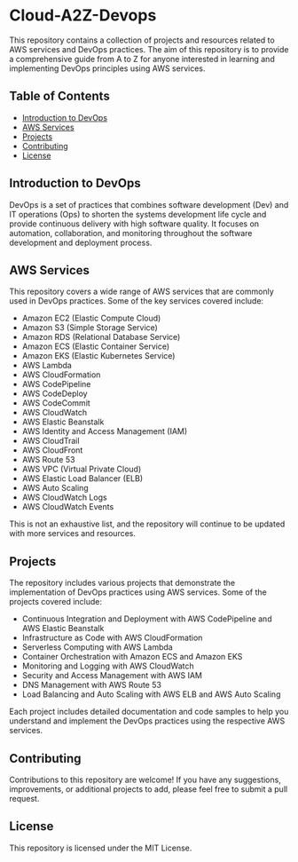# Cloud-A2Z-Devops

This repository contains a collection of projects and resources related to AWS services and DevOps practices. The aim of this repository is to provide a comprehensive guide from A to Z for anyone interested in learning and implementing DevOps principles using AWS services.

## Table of Contents
- [Introduction to DevOps](#introduction-to-devops)
- [AWS Services](#aws-services)
- [Projects](#projects)
- [Contributing](#contributing)
- [License](#license)

## Introduction to DevOps
DevOps is a set of practices that combines software development (Dev) and IT operations (Ops) to shorten the systems development life cycle and provide continuous delivery with high software quality. It focuses on automation, collaboration, and monitoring throughout the software development and deployment process.

## AWS Services
This repository covers a wide range of AWS services that are commonly used in DevOps practices. Some of the key services covered include:

- Amazon EC2 (Elastic Compute Cloud)
- Amazon S3 (Simple Storage Service)
- Amazon RDS (Relational Database Service)
- Amazon ECS (Elastic Container Service)
- Amazon EKS (Elastic Kubernetes Service)
- AWS Lambda
- AWS CloudFormation
- AWS CodePipeline
- AWS CodeDeploy
- AWS CodeCommit
- AWS CloudWatch
- AWS Elastic Beanstalk
- AWS Identity and Access Management (IAM)
- AWS CloudTrail
- AWS CloudFront
- AWS Route 53
- AWS VPC (Virtual Private Cloud)
- AWS Elastic Load Balancer (ELB)
- AWS Auto Scaling
- AWS CloudWatch Logs
- AWS CloudWatch Events

This is not an exhaustive list, and the repository will continue to be updated with more services and resources.

## Projects
The repository includes various projects that demonstrate the implementation of DevOps practices using AWS services. Some of the projects covered include:

- Continuous Integration and Deployment with AWS CodePipeline and AWS Elastic Beanstalk
- Infrastructure as Code with AWS CloudFormation
- Serverless Computing with AWS Lambda
- Container Orchestration with Amazon ECS and Amazon EKS
- Monitoring and Logging with AWS CloudWatch
- Security and Access Management with AWS IAM
- DNS Management with AWS Route 53
- Load Balancing and Auto Scaling with AWS ELB and AWS Auto Scaling

Each project includes detailed documentation and code samples to help you understand and implement the DevOps practices using the respective AWS services.

## Contributing
Contributions to this repository are welcome! If you have any suggestions, improvements, or additional projects to add, please feel free to submit a pull request.

## License
This repository is licensed under the MIT License.
